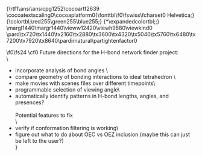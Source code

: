 {\rtf1\ansi\ansicpg1252\cocoartf2639
\cocoatextscaling0\cocoaplatform0{\fonttbl\f0\fswiss\fcharset0 Helvetica;}
{\colortbl;\red255\green255\blue255;}
{\*\expandedcolortbl;;}
\margl1440\margr1440\vieww12420\viewh9880\viewkind0
\pard\tx720\tx1440\tx2160\tx2880\tx3600\tx4320\tx5040\tx5760\tx6480\tx7200\tx7920\tx8640\pardirnatural\partightenfactor0

\f0\fs24 \cf0 Future directions for the H-bond network finder project:\
\
- incorporate analysis of bond angles \
- compare geometry of bonding interactions to ideal tetrahedron \
- make movies with scenes files over different timepoints\
- programmable selection of viewing angle\
- automatically identify patterns in H-bond lengths, angles, and presences?\
\
Potential features to fix\
\
- verify if conformation filtering is working\
- figure out what to do about OEC vs OEZ inclusion (maybe this can just be left to the user?)\
}
